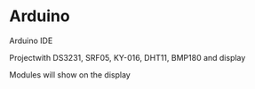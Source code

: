 # Arduino
Arduino IDE

Projectwith DS3231, SRF05, KY-016, DHT11, BMP180 and display

Modules will show on the display
